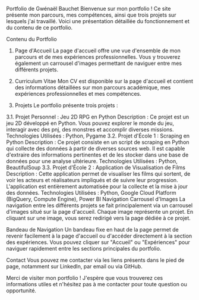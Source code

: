 Portfolio de Gwénaël Bauchet
Bienvenue sur mon portfolio ! Ce site présente mon parcours, mes compétences, ainsi que trois projets sur lesquels j'ai travaillé. Voici une présentation détaillée du fonctionnement et du contenu de ce portfolio.

Contenu du Portfolio
1. Page d'Accueil
La page d'accueil offre une vue d'ensemble de mon parcours et de mes expériences professionnelles. Vous y trouverez également un carrousel d'images permettant de naviguer entre mes différents projets.

2. Curriculum Vitae
Mon CV est disponible sur la page d'accueil et contient des informations détaillées sur mon parcours académique, mes expériences professionnelles et mes compétences.

3. Projets
Le portfolio présente trois projets :

3.1. Projet Personnel : Jeu 2D RPG en Python
Description : Ce projet est un jeu 2D développé en Python. Vous pouvez explorer le monde du jeu, interagir avec des pnj, des monstres et accomplir diverses missions.
Technologies Utilisées : Python, Pygame
3.2. Projet d'École 1 : Scraping en Python
Description : Ce projet consiste en un script de scraping en Python qui collecte des données à partir de diverses sources web. Il est capable d'extraire des informations pertinentes et de les stocker dans une base de données pour une analyse ultérieure.
Technologies Utilisées : Python, BeautifulSoup
3.3. Projet d'École 2 : Application de Visualisation de Films
Description : Cette application permet de visualiser les films qui sortent, de voir les acteurs et réalisateurs impliqués et de suivre leur progression. L'application est entièrement automatisée pour la collecte et la mise à jour des données.
Technologies Utilisées : Python, Google Cloud Platform (BigQuery, Compute Engine), Power BI
Navigation
Carrousel d'Images
La navigation entre les différents projets se fait principalement via un carrousel d'images situé sur la page d'accueil. Chaque image représente un projet. En cliquant sur une image, vous serez redirigé vers la page dédiée à ce projet.

Bandeau de Navigation
Un bandeau fixe en haut de la page permet de revenir facilement à la page d'accueil ou d'accéder directement à la section des expériences. Vous pouvez cliquer sur "Accueil" ou "Expériences" pour naviguer rapidement entre les sections principales du portfolio.

Contact
Vous pouvez me contacter via les liens présents dans le pied de page, notamment sur LinkedIn, par email ou via GitHub.

Merci de visiter mon portfolio ! J'espère que vous trouverez ces informations utiles et n'hésitez pas à me contacter pour toute question ou opportunité.